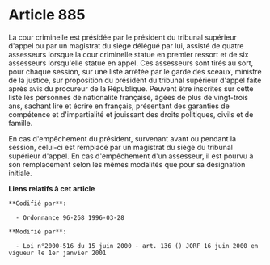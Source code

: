 # Article 885

La cour criminelle est présidée par le président du tribunal supérieur d'appel ou par un magistrat du siège délégué par lui,
assisté de quatre assesseurs lorsque la cour criminelle statue en premier ressort et de six assesseurs lorsqu'elle statue en
appel. Ces assesseurs sont tirés au sort, pour chaque session, sur une liste arrêtée par le garde des sceaux, ministre de la
justice, sur proposition du président du tribunal supérieur d'appel faite après avis du procureur de la République. Peuvent
être inscrites sur cette liste les personnes de nationalité française, âgées de plus de vingt-trois ans, sachant lire et
écrire en français, présentant des garanties de compétence et d'impartialité et jouissant des droits politiques, civils et de
famille.

En cas d'empêchement du président, survenant avant ou pendant la session, celui-ci est remplacé par un magistrat du siège du
tribunal supérieur d'appel. En cas d'empêchement d'un assesseur, il est pourvu à son remplacement selon les mêmes modalités
que pour sa désignation initiale.

**Liens relatifs à cet article**

	**Codifié par**:

	  - Ordonnance 96-268 1996-03-28

	**Modifié par**:

	  - Loi n°2000-516 du 15 juin 2000 - art. 136 () JORF 16 juin 2000 en vigueur le 1er janvier 2001
